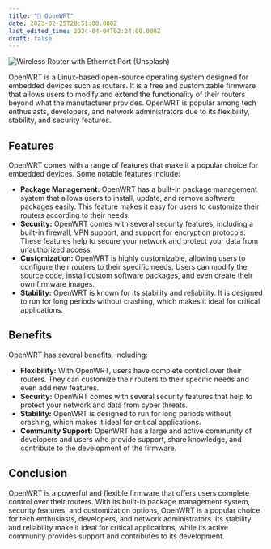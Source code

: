 ```yaml
---
title: "🛜 OpenWRT"
date: 2023-02-25T20:51:00.000Z
last_edited_time: 2024-04-04T02:24:00.000Z
draft: false
---
```


![Wireless Router with Ethernet Port (Unsplash)](https://radito.vercel.app/b9292d947d28610e2b2bb216f6a83722c8064d7fa3a5a76a0067e88c7f220c0c/68747470733a2f2f7777772e64726f70626f782e636f6d2f73636c2f66692f6839746c73676534316b79706d6863723139657a632f383635326663376665346233646134383263643163333432646462646433343332646666353935316530376261396237383236633136336536373239333637312e6a70673f726c6b65793d3666746e3339646f396a63657a77726261627265656d71313426646c3d30267261773d31)


OpenWRT is a Linux-based open-source operating system designed for embedded devices such as routers. It is a free and customizable firmware that allows users to modify and extend the functionality of their routers beyond what the manufacturer provides. OpenWRT is popular among tech enthusiasts, developers, and network administrators due to its flexibility, stability, and security features.


## Features


OpenWRT comes with a range of features that make it a popular choice for embedded devices. Some notable features include:

- **Package Management:** OpenWRT has a built-in package management system that allows users to install, update, and remove software packages easily. This feature makes it easy for users to customize their routers according to their needs.
- **Security:** OpenWRT comes with several security features, including a built-in firewall, VPN support, and support for encryption protocols. These features help to secure your network and protect your data from unauthorized access.
- **Customization:** OpenWRT is highly customizable, allowing users to configure their routers to their specific needs. Users can modify the source code, install custom software packages, and even create their own firmware images.
- **Stability:** OpenWRT is known for its stability and reliability. It is designed to run for long periods without crashing, which makes it ideal for critical applications.

## Benefits


OpenWRT has several benefits, including:

- **Flexibility:** With OpenWRT, users have complete control over their routers. They can customize their routers to their specific needs and even add new features.
- **Security:** OpenWRT comes with several security features that help to protect your network and data from cyber threats.
- **Stability:** OpenWRT is designed to run for long periods without crashing, which makes it ideal for critical applications.
- **Community Support:** OpenWRT has a large and active community of developers and users who provide support, share knowledge, and contribute to the development of the firmware.

## Conclusion


OpenWRT is a powerful and flexible firmware that offers users complete control over their routers. With its built-in package management system, security features, and customization options, OpenWRT is a popular choice for tech enthusiasts, developers, and network administrators. Its stability and reliability make it ideal for critical applications, while its active community provides support and contributes to its development.

